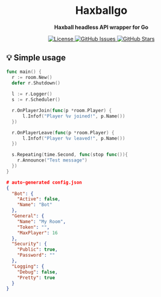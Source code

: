 <h1 align="center">Haxballgo</h1>
<p align="center"><strong>Haxball headless API wrapper for Go</strong></p>

<p align="center">
  <a href="https://opensource.org/licenses/gpl-3.0.html">
    <img alt="License" src="https://img.shields.io/github/license/eminarican/haxballgo?color=success&style=for-the-badge">
  </a>

  <a href="https://github.com/eminarican/haxballgo/issues">
    <img alt="GitHub Issues" src="https://img.shields.io/github/issues/eminarican/haxballgo?style=for-the-badge">
  </a>

  <a href="https://github.com/eminarican/haxballgo/stargazers">
    <img alt="GitHub Stars" src="https://img.shields.io/github/stars/eminarican/haxballgo?style=for-the-badge">
  </a>
</p>

## 💡 Simple usage

```go
func main() {
  r := room.New()
  defer r.Shutdown()
  
  l := r.Logger()
  s := r.Scheduler()

  r.OnPlayerJoin(func(p *room.Player) {
	  l.Infof("Player %v joined!", p.Name())
  })

  r.OnPlayerLeave(func(p *room.Player) {
	  l.Infof("Player %v leaved!", p.Name())
  })

  s.Repeating(time.Second, func(stop func()){
    r.Announce("Test message")
  })
}
```

```json
# auto-generated config.json
{
  "Bot": {
    "Active": false,
    "Name": "Bot"
  },
  "General": {
    "Name": "My Room",
    "Token": "",
    "MaxPlayer": 16
  },
  "Security": {
    "Public": true,
    "Password": ""
  },
  "Logging": {
    "Debug": false,
    "Pretty": true
  }
}
```
